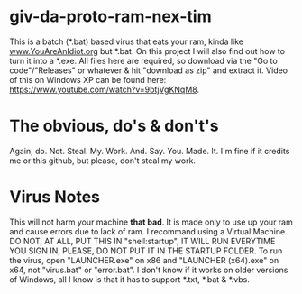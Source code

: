 # giv-da-proto-ram-nex-tim
This is a batch (*.bat) based virus that eats your ram, kinda like www.YouAreAnIdiot.org but *.bat. On this project I will also find out how to turn it into a *.exe.
All files here are required, so download via the "Go to code"/"Releases" or whatever & hit "download as zip" and extract it.
Video of this on Windows XP can be found here: https://www.youtube.com/watch?v=9btjVgKNqM8.
# The obvious, do's & don't's
Again, do. Not. Steal. My. Work. And. Say. You. Made. It. I'm fine if it credits me or this github, but please, don't steal my work.
# Virus Notes
This will not harm your machine **that bad**. It is made only to use up your ram and cause errors due to lack of ram. I recommand using a Virtual Machine.
DO NOT, AT ALL, PUT THIS IN "shell:startup", IT WILL RUN EVERYTIME YOU SIGN IN, PLEASE, DO NOT PUT IT IN THE STARTUP FOLDER.
To run the virus, open "LAUNCHER.exe" on x86 and "LAUNCHER (x64).exe" on x64, not "virus.bat" or "error.bat".
I don't know if it works on older versions of Windows, all I know is that it has to support *.txt, *.bat & *.vbs.

